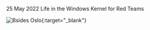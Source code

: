 25 May 2022 Life in the Windows Kernel for Red Teams

![Bsides Oslo](https://andrelima.info/files/20220525_bsides_oslo.jpg){:target="_blank"}
